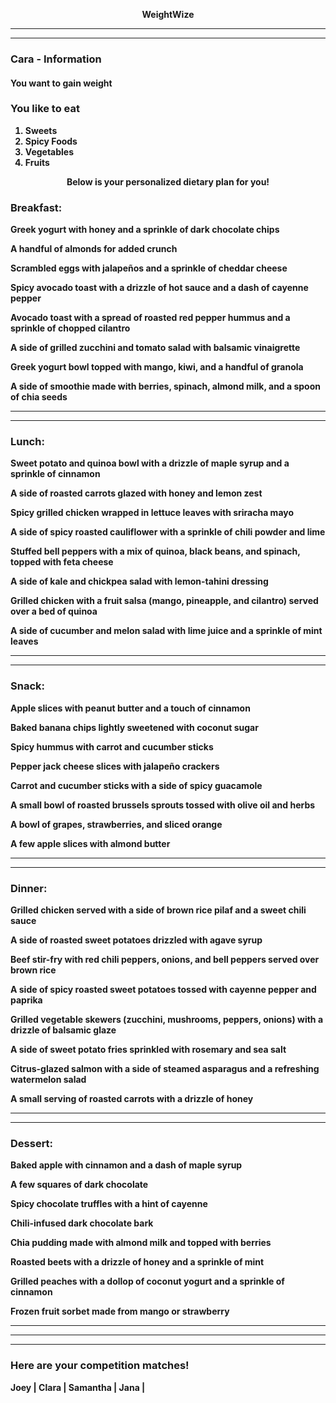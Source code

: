 <p align="center"> <strong>WeightWize  
  
*** 
<hr/>

### Cara - Information   

#### You want to <strong>gain weight


### You like to eat
1. Sweets
2. Spicy Foods
3. Vegetables
4. Fruits

<p align="center"> <strong>Below is your personalized dietary plan for you!
  
### Breakfast:
Greek yogurt with honey and a sprinkle of dark chocolate chips

A handful of almonds for added crunch

Scrambled eggs with jalapeños and a sprinkle of cheddar cheese

Spicy avocado toast with a drizzle of hot sauce and a dash of cayenne pepper

Avocado toast with a spread of roasted red pepper hummus and a sprinkle of chopped cilantro

A side of grilled zucchini and tomato salad with balsamic vinaigrette

Greek yogurt bowl topped with mango, kiwi, and a handful of granola

A side of smoothie made with berries, spinach, almond milk, and a spoon of chia seeds

*** 
<hr/>


### Lunch:
Sweet potato and quinoa bowl with a drizzle of maple syrup and a sprinkle of cinnamon

A side of roasted carrots glazed with honey and lemon zest

Spicy grilled chicken wrapped in lettuce leaves with sriracha mayo

A side of spicy roasted cauliflower with a sprinkle of chili powder and lime

Stuffed bell peppers with a mix of quinoa, black beans, and spinach, topped with feta cheese

A side of kale and chickpea salad with lemon-tahini dressing

Grilled chicken with a fruit salsa (mango, pineapple, and cilantro) served over a bed of quinoa

A side of cucumber and melon salad with lime juice and a sprinkle of mint leaves

*** 
<hr/>


### Snack:
Apple slices with peanut butter and a touch of cinnamon

Baked banana chips lightly sweetened with coconut sugar

Spicy hummus with carrot and cucumber sticks

Pepper jack cheese slices with jalapeño crackers

Carrot and cucumber sticks with a side of spicy guacamole

A small bowl of roasted brussels sprouts tossed with olive oil and herbs

A bowl of grapes, strawberries, and sliced orange

A few apple slices with almond butter

*** 
<hr/>


### Dinner:
Grilled chicken served with a side of brown rice pilaf and a sweet chili sauce

A side of roasted sweet potatoes drizzled with agave syrup

Beef stir-fry with red chili peppers, onions, and bell peppers served over brown rice

A side of spicy roasted sweet potatoes tossed with cayenne pepper and paprika

Grilled vegetable skewers (zucchini, mushrooms, peppers, onions) with a drizzle of balsamic glaze

A side of sweet potato fries sprinkled with rosemary and sea salt

Citrus-glazed salmon with a side of steamed asparagus and a refreshing watermelon salad

A small serving of roasted carrots with a drizzle of honey

*** 
<hr/>


### Dessert:
Baked apple with cinnamon and a dash of maple syrup

A few squares of dark chocolate

Spicy chocolate truffles with a hint of cayenne

Chili-infused dark chocolate bark

Chia pudding made with almond milk and topped with berries

Roasted beets with a drizzle of honey and a sprinkle of mint

Grilled peaches with a dollop of coconut yogurt and a sprinkle of cinnamon

Frozen fruit sorbet made from mango or strawberry

*** 
*** 
<hr/>

### Here are your competition matches!
Joey | Clara | Samantha | Jana | 

